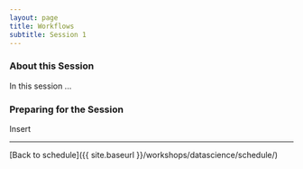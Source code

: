 ```yaml
---
layout: page
title: Workflows
subtitle: Session 1
---
```


### About this Session

In this session ...

### Preparing for the Session

Insert

* * *

[Back to schedule]({{ site.baseurl }}/workshops/datascience/schedule/)